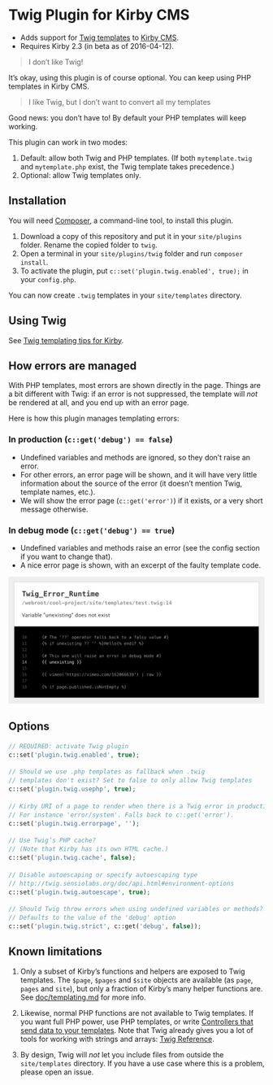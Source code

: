 # Twig Plugin for Kirby CMS

-   Adds support for [Twig templates](http://twig.sensiolabs.org/) to [Kirby CMS](https://getkirby.com/).
-   Requires Kirby 2.3 (in beta as of 2016-04-12).

> I don’t like Twig!

It’s okay, using this plugin is of course optional. You can keep using PHP templates in Kirby CMS.

> I like Twig, but I don’t want to convert all my templates

Good news: you don’t have to! By default your PHP templates will keep working.

This plugin can work in two modes:

1. Default: allow both Twig and PHP templates. (If both `mytemplate.twig` and `mytemplate.php` exist, the Twig template takes precedence.)
2. Optional: allow Twig templates only.


## Installation

You will need [Composer](https://getcomposer.org/), a command-line tool, to install this plugin.

1. Download a copy of this repository and put it in your `site/plugins` folder. Rename the copied folder to `twig`.
2. Open a terminal in your `site/plugins/twig` folder and run `composer install`.
3. To activate the plugin, put `c::set('plugin.twig.enabled', true);` in your `config.php`.

You can now create `.twig` templates in your `site/templates` directory.


## Using Twig

See [Twig templating tips for Kirby](doc/templating.md).


## How errors are managed

With PHP templates, most errors are shown directly in the page. Things are a bit different with Twig: if an error is not suppressed, the template will *not* be rendered at all, and you end up with an error page.

Here is how this plugin manages templating errors:

### In production (`c::get('debug') == false`)

-   Undefined variables and methods are ignored, so they don’t raise an error.
-   For other errors, an error page will be shown, and it will have very little information about the source of the error (it doesn’t mention Twig, template names, etc.).
-   We will show the error page (`c::get('error')`) if it exists, or a very short message otherwise.

### In debug mode (`c::get('debug') == true`)

-   Undefined variables and methods raise an error (see the config section if you want to change that).
-   A nice error page is shown, with an excerpt of the faulty template code.

![](doc/errorpage.png)


## Options

```php
// REQUIRED: activate Twig plugin
c::set('plugin.twig.enabled', true);

// Should we use .php templates as fallback when .twig
// templates don't exist? Set to false to only allow Twig templates
c::set('plugin.twig.usephp', true);

// Kirby URI of a page to render when there is a Twig error in production
// For instance 'error/system'. Falls back to c::get('error').
c::set('plugin.twig.errorpage', '');

// Use Twig’s PHP cache?
// (Note that Kirby has its own HTML cache.)
c::set('plugin.twig.cache', false);

// Disable autoescaping or specify autoescaping type
// http://twig.sensiolabs.org/doc/api.html#environment-options
c::set('plugin.twig.autoescape', true);

// Should Twig throw errors when using undefined variables or methods?
// Defaults to the value of the 'debug' option
c::set('plugin.twig.strict', c::get('debug', false));
```


## Known limitations

1.  Only a subset of Kirby’s functions and helpers are exposed to Twig templates. The `$page`, `$pages` and `$site` objects are available (as `page`, `pages` and `site`), but only a fraction of Kirby’s many helper functions are. See [doc/templating.md](doc/templating.md) for more info.

2.  Likewise, normal PHP functions are not available to Twig templates. If you want full PHP power, use PHP templates, or write [Controllers that send data to your templates](https://getkirby.com/docs/templates/controllers). Note that Twig already gives you a lot of tools for working with strings and arrays: [Twig Reference](http://twig.sensiolabs.org/documentation#reference).

3.  By design, Twig will *not* let you include files from outside the `site/templates` directory. If you have a use case where this is a problem, please open an issue.
